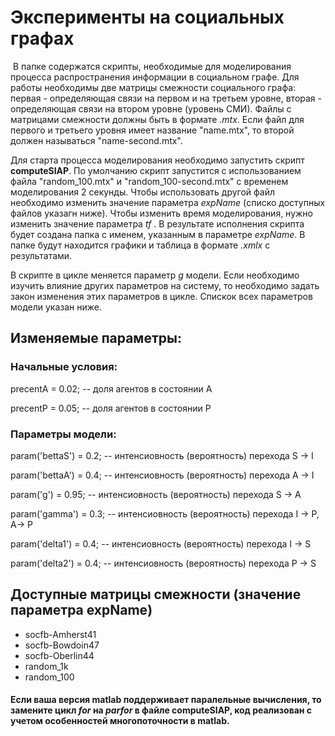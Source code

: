 # Эксперименты на социальных графах

 В папке содержатся скрипты, необходимые для моделирования процесса распространения информации в социальном графе.
Для работы необходимы две матрицы смежности социального графа: первая - определяющая связи на первом и на третьем
уровне, вторая - определяющая связи на втором уровне (уровень СМИ).
Файлы с матрицами смежности должны быть в формате *.mtx*. Если файл для первого и третьего уровня имеет название "name.mtx",
то второй должен называться "name-second.mtx".

Для старта процесса моделирования необходимо запустить скрипт **computeSIAP**. По умолчанию скрипт запустится с использованием
файла "random_100.mtx" и "random_100-second.mtx" с временем моделирования 2 секунды. 
Чтобы использовать другой файл необходимо изменить значение параметра *expName* (списко доступных файлов указагн ниже). Чтобы изменить время моделирования,
нужно изменить значение параметра *tf*
. В результате исполнения скрипта будет создана папка с именем, указанным в параметре *expName*. В папке будут находится
графики и таблица в формате *.xmlx* с результатами. 

В скрипте в цикле меняется параметр *g* модели. Если необходимо изучить влияние других параметров на систему,
то необходимо задать закон изменения этих параметров в цикле. Спискок всех параметров модели указан ниже. 




## Изменяемые параметры:

### Начальные условия:
precentA = 0.02; -- доля агентов в состоянии A

precentP = 0.05; -- доля агентов в состоянии Р

### Параметры модели:

param('bettaS') = 0.2; -- интенсиовность (вероятность) перехода S -> I

param('bettaA') = 0.4; -- интенсиовность (вероятность) перехода A -> I

param('g') = 0.95; -- интенсиовность (вероятность) перехода S -> A

param('gamma') = 0.3; -- интенсиовность (вероятность) перехода I -> P, A-> P

param('delta1') = 0.4; -- интенсиовность (вероятность) перехода I -> S

param('delta2') = 0.4; -- интенсиовность (вероятность) перехода P -> S

## Доступные матрицы смежности (значение параметра expName)

* socfb-Amherst41
* socfb-Bowdoin47
* socfb-Oberlin44
* random_1k
* random_100


#### Если ваша версия matlab поддерживает паралельные вычисления, то замените цикл *for* на *parfor* в файле **computeSIAP**, код реализован с учетом особенностей многопоточности в matlab.
